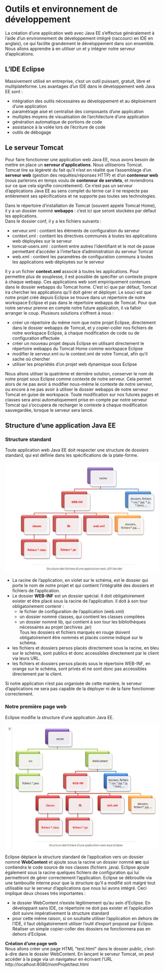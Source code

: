 # Outils et environnement de développement

La création d’une application web avec Java EE s’effectue généralement à l’aide d’un environnement de développement intégré (raccourci en IDE en anglais), ce qui facilite grandement le développement dans son ensemble. Nous allons apprendre à en utiliser un et y intégrer notre serveur d’applications.


## L’IDE Eclipse
Massivement utilisé en entreprise, c’est un outil puissant, gratuit, libre et multiplateforme.
Les avantages d’un IDE dans le développement web Java EE sont :
- intégration des outils nécessaires au développement et au déploiement d’une application
- paramétrage aisé et centralisé des composants d’une application
- multiples moyens de visualisation de l’architecture d’une application
- génération automatique de portions de code
- assistance à la volée lors de l’écriture de code
- outils de débogage


## Le serveur Tomcat
Pour faire fonctionner une application web Java EE, nous avons besoin de mettre en place un **serveur d’applications**.
Nous utiliserons Tomcat. Tomcat tire sa légèreté du fait qu’il n’est en réalité que l’assemblage d’un **serveur web** (gestion des requêtes/réponses HTTP) et d’un **conteneur web** (nous parlerons en temps voulu de **conteneur de servlets**, et reviendrons sur ce que cela signifie concrètement). Ce n’est pas un serveur d’applications Java EE au sens complet du terme car il ne respecte pas entièrement ses spécifications et ne supporte pas toutes ses technologies.

Dans le répertoire d’installation de Tomcat (souvent appelé Tomcat Home), il y a un dossier nommé **webapps** : c’est ici que seront stockées par défaut les applications.  
Dans le dossier conf, il y a les fichiers suivants :
- serveur.xml : contient les éléments de configuration du serveur
- context.xml : contient les directives communes à toutes les applications web déployées sur le serveur
- tomcat-users.xml : contient entre autres l’identifiant et le mot de passe permettant d’accéder à l’interface d’administration du serveur Tomcat
- web.xml : contient les paramètres de configuration communs à toutes les applications web déployées sur le serveur

Il y a un fichier **context.xml** associé à toutes les applications. Pour permettre plus de souplesse, il est possible de spécifier un contexte propre à chaque webapp.
Ces applications web sont empiriquement contenues dans le dossier webapps du Tomcat home. C’est ici que par défaut, Tomcat ira chercher les applications qu’il doit gérer et déployer. Le souci est que notre projet créé depuis Eclipse se trouve dans un répertoire de notre workspace Eclipse et pas dans le répertoire webapps de Tomcat. Pour que notre serveur prenne en compte notre future application, il va falloir arranger le coup. Plusieurs solutions s’offrent à nous :
- créer un répertoire du même nom que notre projet Eclipse, directement dans le dossier webapps de Tomcat, et y copier-coller nos fichiers de notre workspace Eclipse, à chaque modification de code ou de configuration effectuée
- créer un nouveau projet depuis Eclipse en utilisant directement le répertoire webapps du Tomcat Home comme workspace Eclipse
- modifier le serveur.xml ou le context.xml de votre Tomcat, afin qu’il sache où chercher
- utiliser les propriétés d’un projet web dynamique sous Eclipse

Nous allons utiliser la quatrième et dernière solution, conserver le nom de notre projet sous Eclipse comme contexte de notre serveur. Cela permet alors de ne pas avoir à modifier nous-même le contexte de notre serveur, ou encore à ne pas avoir à utiliser le dossier webapps de notre serveur Tomcat en guise de workspace. Toute modification sur nos futures pages et classes sera ainsi automatiquement prise en compte par notre serveur Tomcat qui s’occupera de recharger le contexte à chaque modification sauvegardée, lorsque le serveur sera lancé.


## Structure d’une application Java EE

### Structure standard
Toute application web Java EE doit respecter une structure de dossiers standard, qui est définie dans les spécifications de la plate-forme.

![Structure d'une application Web](images/appliWeb.jpg)

- La racine de l’application, en violet sur le schéma, est le dossier qui porte le nom de notre projet et qui contient l’intégralité des dossiers et fichiers de l’application.
- Le dossier **WEB-INF** est un dossier spécial. Il doit obligatoirement exister et être placé sous la racine de l’application. Il doit à son tour obligatoirement contenir :
  - le fichier de configuration de l’application (web.xml)
  - un dossier nommé classes, qui contient les classes compilées
  - un dossier nommé lib, qui contient à son tour les bibliothèques nécessaires au projet (archives .jar)  
Tous les dossiers et fichiers marqués en rouge doivent obligatoirement être nommés et placés comme indiqué sur le schéma.
- les fichiers et dossiers persos placés directement sous la racine, en bleu sur le schéma, sont publics et donc accessibles directement par le client via leurs URL.
- les fichiers et dossiers persos placés sous le répertoire WEB-INF, en orange sur le schéma, sont privés et ne sont donc pas accessibles directement par le client.

Si notre application n’est pas organisée de cette manière, le serveur d’applications ne sera pas capable de la déployer ni de la faire fonctionner correctement.


### Notre première page web
Eclipse modifie la structure d’une application Java EE.

![Structure d'une application Web](images/appliWebEclipse.jpg)

Eclipse déplace la structure standard de l’application vers un dossier nommé **WebContent** et ajoute sous la racine un dossier nommé **src** qui contiendra le code source de nos classes (fichiers .java). Eclipse ajoute également sous la racine quelques fichiers de configuration qui lui permettront de gérer correctement l’application.
Eclipse se débrouille via une tambouille interne pour que la structure qu’il a modifié soit malgré tout utilisable sur le serveur d’applications que nous lui avons intégré.
Ceci implique deux choses très importantes :
- le dossier WebContent n’existe légitimement qu’au sein d’Eclipse. En développant sans IDE, ce répertoire ne doit pas exister et l’application doit suivre impérativement la structure standard
- pour cette même raison, si on souhaite utiliser l’application en dehors de l’IDE, il faut obligatoirement utiliser l’outil d’export proposé par Eclipse. Réaliser un simple copier-coller des dossiers ne fonctionnera pas en dehors d’Eclipse.

**Création d’une page web**  
Nous allons créer une page HTML "test.html" dans le dossier public, c’est-à-dire dans le dossier WebContent. En lançant le serveur Tomcat, on peut accéder à la page via un navigateur en écrivant l’URL http://localhost:8080/nomProjet/test.html
